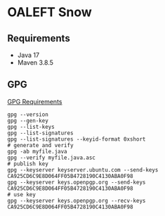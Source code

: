 # OALEFT Snow

## Requirements

- Java 17
- Maven 3.8.5

## GPG

[GPG Requirements](https://central.sonatype.org/publish/requirements/gpg/)

```shell
gpg --version
gpg --gen-key
gpg --list-keys
gpg --list-signatures
gpg --list-signatures --keyid-format 0xshort
# generate and verify
gpg -ab myfile.java
gpg --verify myfile.java.asc 
# publish key
gpg --keyserver keyserver.ubuntu.com --send-keys CA925CD6C9E8D064FF05B4728190C4130ABA0F98
gpg --keyserver keys.openpgp.org --send-keys CA925CD6C9E8D064FF05B4728190C4130ABA0F98
# use key
gpg --keyserver keys.openpgp.org --recv-keys CA925CD6C9E8D064FF05B4728190C4130ABA0F98
```


